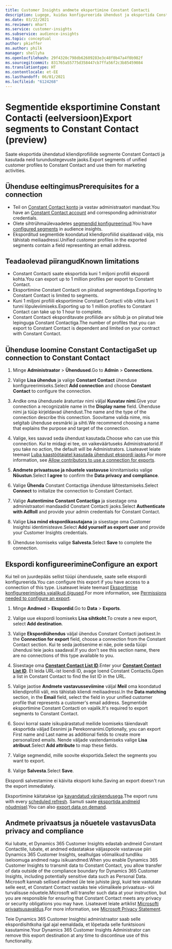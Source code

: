 ```yaml
---
title: Customer Insights andmete eksportimine Constant Contacti
description: Lugege, kuidas konfigureerida ühendust ja eksportida Constant Contacti.
ms.date: 03/22/2021
ms.reviewer: mhart
ms.service: customer-insights
ms.subservice: audience-insights
ms.topic: conceptual
author: pkieffer
ms.author: philk
manager: shellyha
ms.openlocfilehash: 29f4320c798db62609283e3c48f0b47a4f0b982f
ms.sourcegitcommit: 831765a55775d358447cb7ffa56f2c3b85459084
ms.translationtype: HT
ms.contentlocale: et-EE
ms.lasthandoff: 06/01/2021
ms.locfileid: "6124268"
---
```

# <a name="export-segments-to-constant-contact-preview"></a><span data-ttu-id="597db-103">Segmentide eksportimine Constant Contacti (eelversioon)</span><span class="sxs-lookup"><span data-stu-id="597db-103">Export segments to Constant Contact (preview)</span></span>

<span data-ttu-id="597db-104">Saate eksportida ühendatud kliendiprofiilide segmente Constant Contacti ja kasutada neid turundustegevuste jaoks.</span><span class="sxs-lookup"><span data-stu-id="597db-104">Export segments of unified customer profiles to Constant Contact and use them for marketing activities.</span></span> 

## <a name="prerequisites-for-a-connection"></a><span data-ttu-id="597db-105">Ühenduse eeltingimus</span><span class="sxs-lookup"><span data-stu-id="597db-105">Prerequisites for a connection</span></span>

-   <span data-ttu-id="597db-106">Teil on [Constant Contact konto](https://www.constantcontact.com/account-home) ja vastav administraatori mandaat.</span><span class="sxs-lookup"><span data-stu-id="597db-106">You have an [Constant Contact account](https://www.constantcontact.com/account-home) and corresponding administrator credentials.</span></span>
-   <span data-ttu-id="597db-107">Olete sihtrühmaülevaadetes [segmendid konfigureerinud](segments.md).</span><span class="sxs-lookup"><span data-stu-id="597db-107">You have [configured segments](segments.md) in audience insights.</span></span>
-   <span data-ttu-id="597db-108">Eksporditud segmentide koondatud kliendiprofiilid sisaldavad välja, mis tähistab meiliaadressi.</span><span class="sxs-lookup"><span data-stu-id="597db-108">Unified customer profiles in the exported segments contain a field representing an email address.</span></span>

## <a name="known-limitations"></a><span data-ttu-id="597db-109">Teadaolevad piirangud</span><span class="sxs-lookup"><span data-stu-id="597db-109">Known limitations</span></span>

- <span data-ttu-id="597db-110">Constant Contacti saate eksportida kuni 1 miljoni profiili ekspordi kohta.</span><span class="sxs-lookup"><span data-stu-id="597db-110">You can export up to 1 million profiles per export to Constant Contact.</span></span>
- <span data-ttu-id="597db-111">Eksportimine Constant Contacti on piiratud segmentidega.</span><span class="sxs-lookup"><span data-stu-id="597db-111">Exporting to Constant Contact is limited to segments.</span></span>
- <span data-ttu-id="597db-112">Kuni 1 miljoni profiili eksportimine Constant Contacti võib võtta kuni 1 tunni lõpuleviimiseks.</span><span class="sxs-lookup"><span data-stu-id="597db-112">Exporting up to 1 million profiles to Constant Contact can take up to 1 hour to complete.</span></span> 
- <span data-ttu-id="597db-113">Constant Contacti eksporditavate profiilide arv sõltub ja on piiratud teie lepinguga Constant Contactiga.</span><span class="sxs-lookup"><span data-stu-id="597db-113">The number of profiles that you can export to Constant Contact is dependent and limited on your contract with Constant Contact.</span></span>

## <a name="set-up-connection-to-constant-contact"></a><span data-ttu-id="597db-114">Ühenduse loomine Constant Contactiga</span><span class="sxs-lookup"><span data-stu-id="597db-114">Set up connection to Constant Contact</span></span>

1. <span data-ttu-id="597db-115">Minge **Administraator** > **Ühendused**.</span><span class="sxs-lookup"><span data-stu-id="597db-115">Go to **Admin** > **Connections**.</span></span>

1. <span data-ttu-id="597db-116">Valige **Lisa ühendus** ja valige **Constant Contact** ühenduse konfigureerimiseks.</span><span class="sxs-lookup"><span data-stu-id="597db-116">Select **Add connection** and choose **Constant Contact** to configure the connection.</span></span>

1. <span data-ttu-id="597db-117">Andke oma ühendusele äratuntav nimi väljal **Kuvatav nimi**.</span><span class="sxs-lookup"><span data-stu-id="597db-117">Give your connection a recognizable name in the **Display name** field.</span></span> <span data-ttu-id="597db-118">Ühenduse nimi ja tüüp kirjeldavad ühendust.</span><span class="sxs-lookup"><span data-stu-id="597db-118">The name and the type of the connection describe this connection.</span></span> <span data-ttu-id="597db-119">Soovitame valida nime, mis selgitab ühenduse eesmärki ja sihti.</span><span class="sxs-lookup"><span data-stu-id="597db-119">We recommend choosing a name that explains the purpose and target of the connection.</span></span>

1. <span data-ttu-id="597db-120">Valige, kes saavad seda ühendust kasutada.</span><span class="sxs-lookup"><span data-stu-id="597db-120">Choose who can use this connection.</span></span> <span data-ttu-id="597db-121">Kui te midagi ei tee, on vaikeväärtuseks Administraatorid.</span><span class="sxs-lookup"><span data-stu-id="597db-121">If you take no action, the default will be Administrators.</span></span> <span data-ttu-id="597db-122">Lisateavet leiate teemast [Luba kaastöötajatel kasutada ühendust ekspordi jaoks](connections.md#allow-contributors-to-use-a-connection-for-exports).</span><span class="sxs-lookup"><span data-stu-id="597db-122">For more information, see [Allow contributors to use a connection for exports](connections.md#allow-contributors-to-use-a-connection-for-exports).</span></span>

1. <span data-ttu-id="597db-123">**Andmete privaatsuse ja nõuetele vastavuse** kinnitamiseks valige **Nõustun**.</span><span class="sxs-lookup"><span data-stu-id="597db-123">Select **I agree** to confirm the **Data privacy and compliance**.</span></span>

1. <span data-ttu-id="597db-124">Valige **Ühenda** Constant Contactiga ühenduse lähtestamiseks.</span><span class="sxs-lookup"><span data-stu-id="597db-124">Select **Connect** to initialize the connection to Constant Contact.</span></span>

1. <span data-ttu-id="597db-125">Valige **Autentimine Constant Contactiga** ja sisestage oma administraatori mandaadid Constant Contacti jaoks.</span><span class="sxs-lookup"><span data-stu-id="597db-125">Select **Authenticate with AdRoll** and provide your admin credentials for Constant Contact.</span></span> 

1. <span data-ttu-id="597db-126">Valige **Lisa mind ekspordikasutajana** ja sisestage oma Customer Insightsi identimisteave.</span><span class="sxs-lookup"><span data-stu-id="597db-126">Select **Add yourself as export user** and provide your Customer Insights credentials.</span></span>

1. <span data-ttu-id="597db-127">Ühenduse loomiseks valige **Salvesta**.</span><span class="sxs-lookup"><span data-stu-id="597db-127">Select **Save** to complete the connection.</span></span>

## <a name="configure-an-export"></a><span data-ttu-id="597db-128">Ekspordi konfigureerimine</span><span class="sxs-lookup"><span data-stu-id="597db-128">Configure an export</span></span>

<span data-ttu-id="597db-129">Kui teil on juurdepääs sellist tüüpi ühendusele, saate selle ekspordi konfigureerida.</span><span class="sxs-lookup"><span data-stu-id="597db-129">You can configure this export if you have access to a connection of this type.</span></span> <span data-ttu-id="597db-130">Lisateavet leiate teemast [Eksportimise konfigureerimiseks vajalikud õigused](export-destinations.md#set-up-a-new-export).</span><span class="sxs-lookup"><span data-stu-id="597db-130">For more information, see [Permissions needed to configure an export](export-destinations.md#set-up-a-new-export).</span></span>

1. <span data-ttu-id="597db-131">Minge **Andmed** > **Ekspordid**.</span><span class="sxs-lookup"><span data-stu-id="597db-131">Go to **Data** > **Exports**.</span></span>

1. <span data-ttu-id="597db-132">Valige uue ekspordi loomiseks **Lisa sihtkoht**.</span><span class="sxs-lookup"><span data-stu-id="597db-132">To create a new export, select **Add destination**.</span></span>

1. <span data-ttu-id="597db-133">Valige **Ekspordiühendus** väljal ühendus Constant Contacti jaotisest.</span><span class="sxs-lookup"><span data-stu-id="597db-133">In the **Connection for export** field, choose a connection from the Constant Contact section.</span></span> <span data-ttu-id="597db-134">Kui te seda jaotisenime ei näe, pole seda tüüpi ühendusi teie jaoks saadaval.</span><span class="sxs-lookup"><span data-stu-id="597db-134">If you don't see this section name, there are no connections of this type available to you.</span></span>

1. <span data-ttu-id="597db-135">Sisestage oma [**Constant Contact List ID**](https://app.constantcontact.com/pages/contacts/ui#lists).</span><span class="sxs-lookup"><span data-stu-id="597db-135">Enter your [**Constant Contact List ID**](https://app.constantcontact.com/pages/contacts/ui#lists).</span></span> <span data-ttu-id="597db-136">Et leida URL-ist loendi ID, avage loend Constant Contactis.</span><span class="sxs-lookup"><span data-stu-id="597db-136">Open a list in Constant Contact to find the list ID in the URL.</span></span>

1. <span data-ttu-id="597db-137">Valige jaotise **Andmete vastavusseviimine** väljal **Meil** oma koondatud kliendiprofiili väli, mis tähistab kliendi meiliaadressi.</span><span class="sxs-lookup"><span data-stu-id="597db-137">In the **Data matching** section, in the **Email** field, select the field in your unified customer profile that represents a customer's email address.</span></span> <span data-ttu-id="597db-138">Segmentide eksportimine Constant Contacti on vajalik.</span><span class="sxs-lookup"><span data-stu-id="597db-138">It's required to export segments to Constant Contact.</span></span>

1. <span data-ttu-id="597db-139">Soovi korral saate isikupärastatud meilide loomiseks täiendavalt eksportida väljad Eesnimi ja Perekonnanimi.</span><span class="sxs-lookup"><span data-stu-id="597db-139">Optionally, you can export First name and Last name as additional fields to create more personalized emails.</span></span> <span data-ttu-id="597db-140">Nende väljade vastendamiseks valige **Lisa atribuut**.</span><span class="sxs-lookup"><span data-stu-id="597db-140">Select **Add attribute** to map these fields.</span></span>

1. <span data-ttu-id="597db-141">Valige segmendid, mille soovite eksportida.</span><span class="sxs-lookup"><span data-stu-id="597db-141">Select the segments you want to export.</span></span>

1. <span data-ttu-id="597db-142">Valige **Salvesta**.</span><span class="sxs-lookup"><span data-stu-id="597db-142">Select **Save**.</span></span>

<span data-ttu-id="597db-143">Ekspordi salvestamine ei käivita eksporti kohe.</span><span class="sxs-lookup"><span data-stu-id="597db-143">Saving an export doesn't run the export immediately.</span></span>

<span data-ttu-id="597db-144">Eksportimine käitatakse iga [kavandatud värskendusega](system.md#schedule-tab).</span><span class="sxs-lookup"><span data-stu-id="597db-144">The export runs with every [scheduled refresh](system.md#schedule-tab).</span></span> <span data-ttu-id="597db-145">Samuti saate [eksportida andmeid nõudmisel](export-destinations.md#run-exports-on-demand).</span><span class="sxs-lookup"><span data-stu-id="597db-145">You can also [export data on demand](export-destinations.md#run-exports-on-demand).</span></span> 


## <a name="data-privacy-and-compliance"></a><span data-ttu-id="597db-146">Andmete privaatsus ja nõuetele vastavus</span><span class="sxs-lookup"><span data-stu-id="597db-146">Data privacy and compliance</span></span>

<span data-ttu-id="597db-147">Kui lubate, et Dynamics 365 Customer Insights edastab andmeid Constant Contactile, lubate, et andmed edastatakse väljaspoole vastavuse piiri Dynamics 365 Customer Insights, sealhulgas võimalikud tundliku iseloomuga andmed nagu isikuandmed.</span><span class="sxs-lookup"><span data-stu-id="597db-147">When you enable Dynamics 365 Customer Insights to transmit data to Constant Contact, you allow transfer of data outside of the compliance boundary for Dynamics 365 Customer Insights, including potentially sensitive data such as Personal Data.</span></span> <span data-ttu-id="597db-148">Microsoft kannab sellised andmed üle teie juhiste järgi, kuid teie vastutate selle eest, et Constant Contact vastaks teie võimalikele privaatsus- või turvalisuse nõuetele.</span><span class="sxs-lookup"><span data-stu-id="597db-148">Microsoft will transfer such data at your instruction, but you are responsible for ensuring that Constant Contact meets any privacy or security obligations you may have.</span></span> <span data-ttu-id="597db-149">Lisateavet leiate artiklist [Microsofti privaatsusavaldus](https://go.microsoft.com/fwlink/?linkid=396732).</span><span class="sxs-lookup"><span data-stu-id="597db-149">For more information, see [Microsoft Privacy Statement](https://go.microsoft.com/fwlink/?linkid=396732).</span></span>

<span data-ttu-id="597db-150">Teie Dynamics 365 Customer Insightsi administraator saab selle ekspordisihtkoha igal ajal eemaldada, et lõpetada selle funktsiooni kasutamine.</span><span class="sxs-lookup"><span data-stu-id="597db-150">Your Dynamics 365 Customer Insights Administrator can remove this export destination at any time to discontinue use of this functionality.</span></span>
